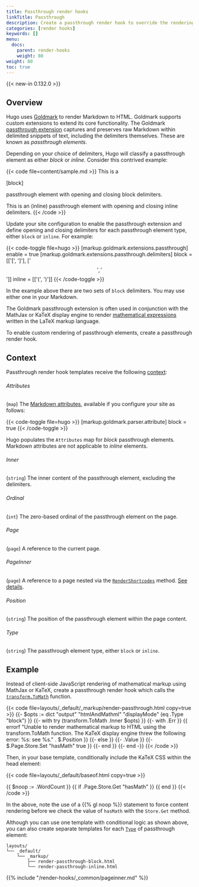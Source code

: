 ```yaml
---
title: Passthrough render hooks
linkTitle: Passthrough
description: Create a passthrough render hook to override the rendering of text snippets captured by the Goldmark passthrough extension.
categories: [render hooks]
keywords: []
menu:
  docs:
    parent: render-hooks
    weight: 80
weight: 80
toc: true
---
```


{{< new-in 0.132.0 >}}

## Overview

Hugo uses [Goldmark] to render Markdown to HTML. Goldmark supports custom extensions to extend its core functionality. The Goldmark [passthrough extension] captures and preserves raw Markdown within delimited snippets of text, including the delimiters themselves. These are known as _passthrough elements_.

[Goldmark]: https://github.com/yuin/goldmark
[passthrough extension]: /getting-started/configuration-markup/#passthrough

Depending on your choice of delimiters, Hugo will classify a passthrough element as either _block_ or _inline_. Consider this contrived example:

{{< code file=content/sample.md >}}
This is a

\[block\]

passthrough element with opening and closing block delimiters.

This is an \(inline\) passthrough element with opening and closing inline delimiters.
{{< /code >}}

Update your site configuration to enable the passthrough extension and define  opening and closing delimiters for each passthrough element type, either `block` or `inline`. For example:

{{< code-toggle file=hugo >}}
[markup.goldmark.extensions.passthrough]
enable = true
[markup.goldmark.extensions.passthrough.delimiters]
block = [['\[', '\]'], ['$$', '$$']]
inline = [['\(', '\)']]
{{< /code-toggle >}}

In the example above there are two sets of `block` delimiters. You may use either one in your Markdown.

The Goldmark passthrough extension is often used in conjunction with the MathJax or KaTeX display engine to render [mathematical expressions] written in the LaTeX markup language.

[mathematical expressions]: /content-management/mathematics/

To enable custom rendering of passthrough elements, create a passthrough render hook.

## Context

Passthrough render hook templates receive the following [context]:

[context]: /getting-started/glossary/#context

###### Attributes

(`map`) The [Markdown attributes], available if you configure your site as follows:

[Markdown attributes]: /content-management/markdown-attributes/

{{< code-toggle file=hugo >}}
[markup.goldmark.parser.attribute]
block = true
{{< /code-toggle >}}

Hugo populates the `Attributes` map for _block_ passthrough elements. Markdown attributes are not applicable to _inline_ elements.

###### Inner
(`string`) The inner content of the passthrough element, excluding the delimiters.

###### Ordinal

(`int`) The zero-based ordinal of the passthrough element on the page.

###### Page

(`page`) A reference to the current page.

###### PageInner

(`page`) A reference to a page nested via the [`RenderShortcodes`] method. [See details](#pageinner-details).

[`RenderShortcodes`]: /methods/page/rendershortcodes

###### Position

(`string`) The position of the passthrough element within the page content.

###### Type

(`string`) The passthrough element type, either `block` or `inline`.

## Example

Instead of client-side JavaScript rendering of mathematical markup using MathJax or KaTeX, create a passthrough render hook which calls the [`transform.ToMath`] function.

[`transform.ToMath`]: /functions/transform/tomath/

{{< code file=layouts/_default/_markup/render-passthrough.html copy=true >}}
{{- $opts := dict "output" "htmlAndMathml" "displayMode" (eq .Type "block") }}
{{- with try (transform.ToMath .Inner $opts) }}
  {{- with .Err }}
    {{ errorf "Unable to render mathematical markup to HTML using the transform.ToMath function. The KaTeX display engine threw the following error: %s: see %s." . $.Position }}
  {{- else }}
    {{- .Value }}
    {{- $.Page.Store.Set "hasMath" true }}
  {{- end }}
{{- end -}}
{{< /code >}}

Then, in your base template, conditionally include the KaTeX CSS within the head element:

{{< code file=layouts/_default/baseof.html copy=true >}}
<head>
  {{ $noop := .WordCount }}
  {{ if .Page.Store.Get "hasMath" }}
    <link href="https://cdn.jsdelivr.net/npm/katex@0.16.21/dist/katex.min.css" rel="stylesheet">
  {{ end }}
</head>
{{< /code >}}

In the above, note the use of a {{% gl noop %}} statement to force content rendering before we check the value of `hasMath` with the `Store.Get` method.

Although you can use one template with conditional logic as shown above, you can also create separate templates for each [`Type`](#type) of passthrough element:

```text
layouts/
└── _default/
    └── _markup/
        ├── render-passthrough-block.html
        └── render-passthrough-inline.html
```

{{% include "/render-hooks/_common/pageinner.md" %}}
